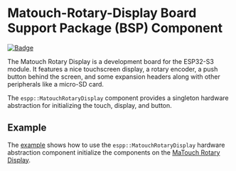 # Matouch-Rotary-Display Board Support Package (BSP) Component

[![Badge](https://components.espressif.com/components/espp/matouch-rotary-display/badge.svg)](https://components.espressif.com/components/espp/matouch-rotary-display)

The Matouch Rotary Display is a development board for the ESP32-S3 module. It
features a nice touchscreen display, a rotary encoder, a push button behind the
screen, and some expansion headers along with other peripherals like a micro-SD
card.

The `espp::MatouchRotaryDisplay` component provides a singleton hardware
abstraction for initializing the touch, display, and button.

## Example

The [example](./example) shows how to use the `espp::MatouchRotaryDisplay`
hardware abstraction component initialize the components on the [MaTouch Rotary
Display](https://wiki.makerfabs.com/MaTouch_ESP32_S3_Rotary_IPS_Display_1.28_GC9A01.html).

